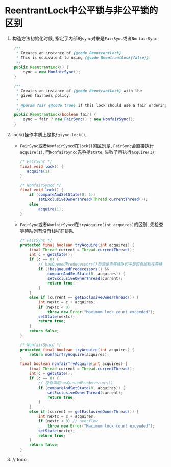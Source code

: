 # ReentrantLock中公平锁与非公平锁的区别



1.  构造方法初始化时候, 指定了内部的`sync`对象是`FairSync`或者`NonfairSync`

   ```java
       /**
        * Creates an instance of {@code ReentrantLock}.
        * This is equivalent to using {@code ReentrantLock(false)}.
        */
       public ReentrantLock() {
           sync = new NonfairSync();
       }
   
       /**
        * Creates an instance of {@code ReentrantLock} with the
        * given fairness policy.
        *
        * @param fair {@code true} if this lock should use a fair ordering policy
        */
       public ReentrantLock(boolean fair) {
           sync = fair ? new FairSync() : new NonfairSync();
       }	
   ```

   

2. lock()操作本质上是执行`sync.lock()`,

   - `FairSync`或者`NonfairSyncd`在`lock()`的区别是, `FairSync`会直接执行`acquire(1)`, 而`NonfairSyncd`先争抢`state`, 失败了再执行`acquire(1)`;

     ```java
     /* FairSync */
     final void lock() {
     	acquire(1);
     }
     
     /* NonfairSyncd */
     final void lock() {
         if (compareAndSetState(0, 1))
             setExclusiveOwnerThread(Thread.currentThread());
         else
             acquire(1);
     }
     ```

     

   - `FairSync`或者`NonfairSyncd`在`tryAcquire(int acquires)`的区别, 先检查等待队列有没有线程在排队

     ```java
     /* FairSync */
     protected final boolean tryAcquire(int acquires) {
         final Thread current = Thread.currentThread();
         int c = getState();
         if (c == 0) {
             // hasQueuedPredecessors()检查是否等待队列中是否有线程在等待
             if (!hasQueuedPredecessors() &&
                 compareAndSetState(0, acquires)) {
                 setExclusiveOwnerThread(current);
                 return true;
             }
         }
         else if (current == getExclusiveOwnerThread()) {
             int nextc = c + acquires;
             if (nextc < 0)
                 throw new Error("Maximum lock count exceeded");
             setState(nextc);
             return true;
         }
         return false;
     }
     
     /* NonfairSyncd */
     protected final boolean tryAcquire(int acquires) {
         return nonfairTryAcquire(acquires);
     }
     final boolean nonfairTryAcquire(int acquires) {
         final Thread current = Thread.currentThread();
         int c = getState();
         if (c == 0) {
             // 没有调用hasQueuedPredecessors()
             if (compareAndSetState(0, acquires)) {
                 setExclusiveOwnerThread(current);
                 return true;
             }
         }
         else if (current == getExclusiveOwnerThread()) {
             int nextc = c + acquires;
             if (nextc < 0) // overflow
                 throw new Error("Maximum lock count exceeded");
             setState(nextc);
             return true;
         }
         return false;
     }
     ```

     

   

3.  // todo